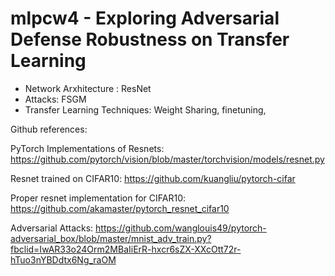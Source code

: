 # mlpcw4 - Exploring Adversarial Defense Robustness on Transfer Learning

* Network Arxhitecture : ResNet
* Attacks: FSGM 
* Transfer Learning Techniques: Weight Sharing, finetuning, 


Github references:

PyTorch Implementations of Resnets: https://github.com/pytorch/vision/blob/master/torchvision/models/resnet.py

Resnet trained on CIFAR10: https://github.com/kuangliu/pytorch-cifar

Proper resnet implementation for CIFAR10: https://github.com/akamaster/pytorch_resnet_cifar10

Adversarial Attacks: https://github.com/wanglouis49/pytorch-adversarial_box/blob/master/mnist_adv_train.py?fbclid=IwAR33o24Orm2MBaIiErR-hxcr6sZX-XXcOtt72r-hTuo3nYBDdtx6Ng_raOM
